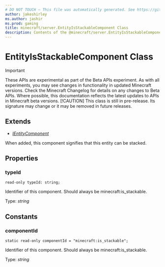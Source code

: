 ```yaml
---
# DO NOT TOUCH — This file was automatically generated. See https://github.com/mojang/minecraftapidocsgenerator to modify descriptions, examples, etc.
author: jakeshirley
ms.author: jashir
ms.prod: gaming
title: minecraft/server.EntityIsStackableComponent Class
description: Contents of the @minecraft/server.EntityIsStackableComponent class.
---
```

# EntityIsStackableComponent Class
>[!IMPORTANT]
>These APIs are experimental as part of the Beta APIs experiment. As with all experiments, you may see changes in functionality in updated Minecraft versions. Check the Minecraft Changelog for details on any changes to Beta APIs. Where possible, this documentation reflects the latest updates to APIs in Minecraft beta versions.
> [!CAUTION]
> This class is still in pre-release.  Its signature may change or it may be removed in future releases.

## Extends
- [*IEntityComponent*](IEntityComponent.md)

When added, this component signifies that this entity can be stacked.

## Properties

### **typeId**
`read-only typeId: string;`

Identifier of this component. Should always be minecraft:is_stackable.

Type: *string*

## Constants

### **componentId**
`static read-only componentId = "minecraft:is_stackable";`

Identifier of this component. Should always be minecraft:is_stackable.

Type: *string*
